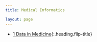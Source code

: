 ```yaml
---
title: Medical Informatics

layout: page
---
```


* [1 Data in Medicine]{:.heading.flip-title}

 [1 Data in Medicine]:mi1.md
